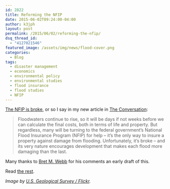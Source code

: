 ```yaml
---
id: 2822
title: Reforming the NFIP
date: 2015-06-02T09:24:00-04:00
author: k3jph
layout: post
permalink: /2015/06/02/reforming-the-nfip/
dsq_thread_id:
  - "4127021546"
featured_image: /assets/img/news/flood-cover.png
categories:
  - Blog
tags:
  - disaster management
  - economics
  - environmental policy
  - environmental studies
  - flood insurance
  - flood studies
  - NFIP
---
```

[The NFIP is broke](https://theconversation.com/texas-floods-highlight-need-to-reform-key-insurance-program-42235), or so I say in my new article in [The Conversation](https://theconversation.com/us):

> Floodwaters continue to rise, so it will be days if not weeks before we can calculate the final costs, both in terms of life and property. But regardless, many will be turning to the federal government’s National Flood Insurance Program (NFIP) for help – it’s the only way to insure a property against damage from flooding. Unfortunately, it’s broke – and its very nature encourages development that makes each flood more damaging than the last.

Many thanks to [Bret M. Webb](http://bretmwebb.com/) for his comments an early draft of this.

Read [the rest](https://theconversation.com/texas-floods-highlight-need-to-reform-key-insurance-program-42235).

_Image by [U.S. Geological Survey / Flickr](https://www.flickr.com/photos/usgeologicalsurvey/2593495681)._
